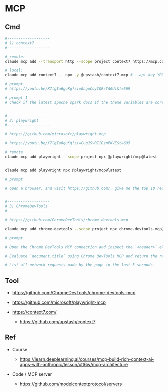 # MCP

## Cmd

```bash
#-------------------
# 1) context7
#-------------------

# remote:
claude mcp add --transport http --scope project context7 https://mcp.context7.com/mcp

# local:
claude mcp add context7 -- npx -y @upstash/context7-mcp # --api-key YOUR_API_KEY

# prompt
# https://youtu.be/X7lgIa6guKg?si=GLguCoyCQRsYAGUi&t=569

# prompt 1
# check if the latest apache spark docs if the theme variables are corretly configured, use context7 


#-------------------
# 2) playwright
#-------------------

# https://github.com/microsoft/playwright-mcp

# https://youtu.be/X7lgIa6guKg?si=CugJSvRIlGznPKVE&t=695

# remote
claude mcp add playwright --scope project npx @playwright/mcp@latest


claude mcp add playwright npx @playwright/mcp@latest

# prompt

# open a browser, and visit https://github.com/, give me the top 10 records,u se playwright


#-------------------
# 3) ChromeDevTools
#-------------------

# https://github.com/ChromeDevTools/chrome-devtools-mcp

claude mcp add chrome-devtools --scope project npx chrome-devtools-mcp@latest

# prompt

# Open the Chrome DevTools MCP connection and inspect the `<header>` element. Show me its computed CSS styles.

# Evaluate `document.title` using Chrome DevTools MCP and return the result.

# List all network requests made by the page in the last 5 seconds.
```

## Tool

- https://github.com/ChromeDevTools/chrome-devtools-mcp


- https://github.com/microsoft/playwright-mcp

- https://context7.com/
  - https://github.com/upstash/context7

## Ref

- Course
  - https://learn.deeplearning.ai/courses/mcp-build-rich-context-ai-apps-with-anthropic/lesson/xtt6w/mcp-architecture
  
- Code / MCP server
  - https://github.com/modelcontextprotocol/servers
